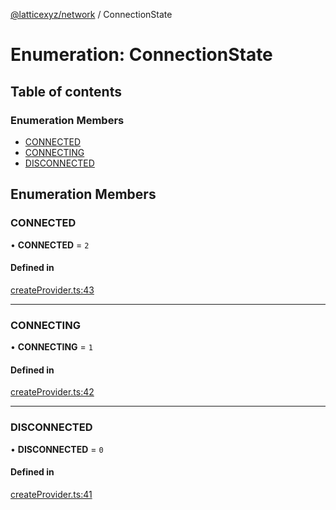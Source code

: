[@latticexyz/network](../README.md) / ConnectionState

# Enumeration: ConnectionState

## Table of contents

### Enumeration Members

- [CONNECTED](ConnectionState.md#connected)
- [CONNECTING](ConnectionState.md#connecting)
- [DISCONNECTED](ConnectionState.md#disconnected)

## Enumeration Members

### CONNECTED

• **CONNECTED** = `2`

#### Defined in

[createProvider.ts:43](https://github.com/latticexyz/mud/blob/28a579f35/packages/network/src/createProvider.ts#L43)

---

### CONNECTING

• **CONNECTING** = `1`

#### Defined in

[createProvider.ts:42](https://github.com/latticexyz/mud/blob/28a579f35/packages/network/src/createProvider.ts#L42)

---

### DISCONNECTED

• **DISCONNECTED** = `0`

#### Defined in

[createProvider.ts:41](https://github.com/latticexyz/mud/blob/28a579f35/packages/network/src/createProvider.ts#L41)

